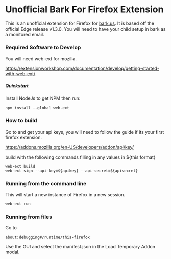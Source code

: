 # Unofficial Bark For Firefox Extension

This is an unofficial extension for Firefox for [bark.us](https://www.bark.us/signup?ref=2J6B865). It is based off the official Edge release v1.3.0. You will need to have your child setup in bark as a monitored email.

### Required Software to Develop
You will need web-ext for mozilla.

https://extensionworkshop.com/documentation/develop/getting-started-with-web-ext/

##### Quickstart
Install NodeJs to get NPM
then run:
```
npm install --global web-ext
```

### How to build 
Go to and get your api keys, you will need to follow the guide if its your first firefox extension.

https://addons.mozilla.org/en-US/developers/addon/api/key/

build with the following commands filling in any values in ${this format}

```
web-ext build
web-ext sign --api-key=${apikey} --api-secret=${apisecret}
```

### Running from the command line
This will start a new instance of Firefox in a new session.

```
web-ext run
```

### Running from files
Go to 
```
about:debugging#/runtime/this-firefox
```

Use the GUI and select the manifest.json in the Load Temporary Addon modal.
